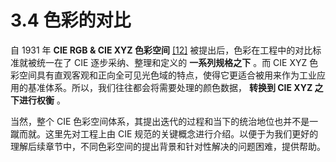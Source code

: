 
# 3.4 色彩的对比

自 1931 年 **CIE RGB & CIE XYZ 色彩空间** [\[12\]][ref] 被提出后，色彩在工程中的对比标准就被统一在了 CIE 逐步采纳、整理和定义的 **一系列规格之下** 。而 CIE XYZ 色彩空间具有直观客观和正向全可见光色域的特点，使得它更适合被用来作为工业应用的基准体系。所以，我们往往都会将需要处理的颜色数据， **转换到 CIE XYZ 之下进行权衡** 。

当然，整个 CIE 色彩空间体系，其提出迭代的过程和当下的统治地位也并不是一蹴而就。这里先对工程上由 CIE 规范的关键概念进行介绍。以便于为我们更好的理解后续章节中，不同色彩空间的提出背景和针对性解决的问题困难，提供帮助。


[ref]: References_3.md